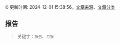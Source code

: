 :alarm_clock: 更新时间: 2024-12-01 15:38:56。[文章来源](/README.md)、[文章分类](/TAGS.md)

## 报告


> 关键字：`报告`、`月报`




